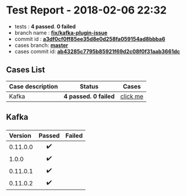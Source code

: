 # Test Report - 2018-02-06 22:32

- tests  : **4 passed**. **0 failed**
- branch name : **[fix/kafka-plugin-issue](https://github.com/apache/incubator-skywalking/tree/fix/kafka-plugin-issue)**
- commit id : **[a3df0cf0ff85ee35d8e0d258fa059154ad8bbba6](https://github.com/apache/incubator-skywalking/commit/a3df0cf0ff85ee35d8e0d258fa059154ad8bbba6)**
- cases branch: **[master](https://github.com/SkywalkingTest/skywalking-autotest-scenarios/tree/master)**
- cases commit id: **[ab43285c7795b85921f69d2c08f0f31aab3661dc](https://github.com/SkywalkingTest/skywalking-autotest-scenarios/commit/ab43285c7795b85921f69d2c08f0f31aab3661dc)**

## Cases List

| Case description | Status | Cases|
|:-----|:-----:|:-----:|
|Kafka| **4 passed. 0 failed**| [click me](#kafka) |

## Kafka

### 
|  Version     | Passed | Failed|
|:------------- |:-------:|:-----:|
| 0.11.0.0  | :heavy_check_mark:||
| 1.0.0  | :heavy_check_mark:||
| 0.11.0.1  | :heavy_check_mark:||
| 0.11.0.2  | :heavy_check_mark:||

